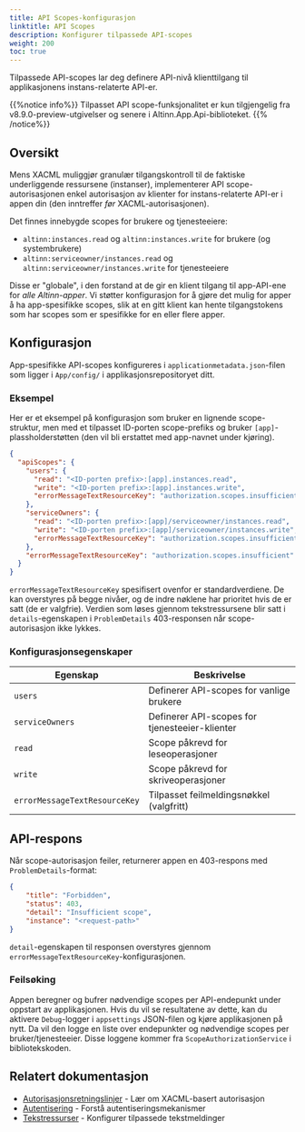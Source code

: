 ```yaml
---
title: API Scopes-konfigurasjon
linktitle: API Scopes
description: Konfigurer tilpassede API-scopes
weight: 200
toc: true
---
```


Tilpassede API-scopes lar deg definere API-nivå klienttilgang til applikasjonens instans-relaterte API-er.

{{%notice info%}}
Tilpasset API scope-funksjonalitet er kun tilgjengelig fra v8.9.0-preview-utgivelser og senere i Altinn.App.Api-biblioteket.
{{% /notice%}}

## Oversikt

Mens XACML muliggjør granulær tilgangskontroll til de faktiske underliggende ressursene (instanser), implementerer API scope-autorisasjonen
enkel autorisasjon av klienter for instans-relaterte API-er i appen din (den inntreffer _før_ XACML-autorisasjonen).

Det finnes innebygde scopes for brukere og tjenesteeiere:
* `altinn:instances.read` og `altinn:instances.write` for brukere (og systembrukere)
* `altinn:serviceowner/instances.read` og `altinn:serviceowner/instances.write` for tjenesteeiere

Disse er "globale", i den forstand at de gir en klient tilgang til app-API-ene for _alle Altinn-apper_.
Vi støtter konfigurasjon for å gjøre det mulig for apper å ha app-spesifikke scopes, slik at en gitt klient kan hente
tilgangstokens som har scopes som er spesifikke for en eller flere apper.

## Konfigurasjon

App-spesifikke API-scopes konfigureres i `applicationmetadata.json`-filen som ligger i `App/config/` i applikasjonsrepositoryet ditt.

### Eksempel

Her er et eksempel på konfigurasjon som bruker en lignende scope-struktur, men med et tilpasset ID-porten scope-prefiks
og bruker `[app]`-plassholderstøtten (den vil bli erstattet med app-navnet under kjøring).

```json
{
  "apiScopes": {
    "users": {
      "read": "<ID-porten prefix>:[app].instances.read",
      "write": "<ID-porten prefix>:[app].instances.write",
      "errorMessageTextResourceKey": "authorization.scopes.insufficient"
    },
    "serviceOwners": {
      "read": "<ID-porten prefix>:[app]/serviceowner/instances.read",
      "write": "<ID-porten prefix>:[app]/serviceowner/instances.write",
      "errorMessageTextResourceKey": "authorization.scopes.insufficient"
    },
    "errorMessageTextResourceKey": "authorization.scopes.insufficient"
  }
}
```

`errorMessageTextResourceKey` spesifisert ovenfor er standardverdiene.
De kan overstyres på begge nivåer, og de indre nøklene har prioritet hvis de er satt (de er valgfrie).
Verdien som løses gjennom tekstressursene blir satt i `details`-egenskapen i `ProblemDetails` 403-responsen
når scope-autorisasjon ikke lykkes.

### Konfigurasjonsegenskaper

| Egenskap | Beskrivelse |
|----------|-------------|
| `users` | Definerer API-scopes for vanlige brukere |
| `serviceOwners` | Definerer API-scopes for tjenesteeier-klienter |
| `read` | Scope påkrevd for leseoperasjoner |
| `write` | Scope påkrevd for skriveoperasjoner |
| `errorMessageTextResourceKey` | Tilpasset feilmeldingsnøkkel (valgfritt) |

## API-respons

Når scope-autorisasjon feiler, returnerer appen en 403-respons med `ProblemDetails`-format:

```json
{
    "title": "Forbidden",
    "status": 403,
    "detail": "Insufficient scope",
    "instance": "<request-path>"
}
```

`detail`-egenskapen til responsen overstyres gjennom `errorMessageTextResourceKey`-konfigurasjonen.

### Feilsøking

Appen beregner og bufrer nødvendige scopes per API-endepunkt under oppstart av applikasjonen.
Hvis du vil se resultatene av dette, kan du aktivere `Debug`-logger i `appsettings` JSON-filen
og kjøre applikasjonen på nytt. Da vil den logge en liste over endepunkter og nødvendige scopes per bruker/tjenesteeier.
Disse loggene kommer fra `ScopeAuthorizationService` i bibliotekskoden.

## Relatert dokumentasjon

- [Autorisasjonsretningslinjer](../) - Lær om XACML-basert autorisasjon
- [Autentisering](../../../api/auth/) - Forstå autentiseringsmekanismer
- [Tekstressurser](../../../ux/texts/) - Konfigurer tilpassede tekstmeldinger
